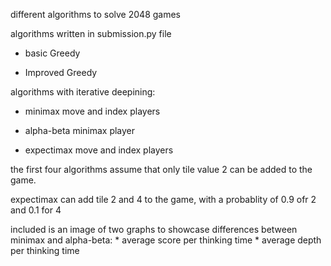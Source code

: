 different algorithms to solve 2048 games

algorithms written in submission.py file

* basic Greedy

* Improved Greedy

algorithms with iterative deepining:

* minimax move and index players

* alpha-beta minimax player

* expectimax move and index players

the first four algorithms assume that only tile value 2 can be added to the game.

expectimax can add tile 2 and 4 to the game, with a probablity of 0.9 ofr 2 and 0.1 for 4


included is an image of two graphs to showcase differences between minimax and alpha-beta: 
    * average score per thinking time 
    * average depth per thinking time
